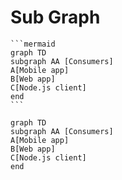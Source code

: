 # Sub Graph

````mdx filename="Markdown"
```mermaid
graph TD
subgraph AA [Consumers]
A[Mobile app]
B[Web app]
C[Node.js client]
end
```
````

```mermaid
graph TD
subgraph AA [Consumers]
A[Mobile app]
B[Web app]
C[Node.js client]
end
```
